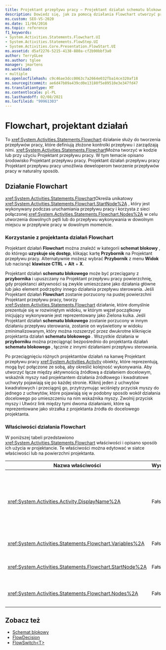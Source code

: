 ```yaml
---
title: Projektant przepływu pracy — Projektant działań schematu blokowego
description: Dowiedz się, jak za pomocą działania Flowchart utworzyć przepływy pracy, które definiują złożone kontrolki przepływu i zarządzają nimi.
ms.custom: SEO-VS-2020
ms.date: 11/04/2016
ms.topic: reference
f1_keywords:
- System.Activities.Statements.Flowchart.UI
- System.Activities.Statements.FlowStep.UI
- System.Activities.Core.Presentation.FlowStart.UI
ms.assetid: d5af2276-5215-4138-880a-cf2b90bbf3a0
author: TerryGLee
ms.author: tglee
manager: jmartens
ms.workload:
- multiple
ms.openlocfilehash: c9c46ae3dcc0063c7a2664e032fba14ce320af18
ms.sourcegitcommit: ae6d47b09a439cd0e13180f5e89510e3e347fd47
ms.translationtype: MT
ms.contentlocale: pl-PL
ms.lasthandoff: 02/08/2021
ms.locfileid: "99961303"
---
```

# <a name="flowchart-activity-designer"></a>Flowchart, projektant działań

To <xref:System.Activities.Statements.Flowchart> działanie służy do tworzenia przepływów pracy, które definiują złożone kontrolki przepływu i zarządzają nimi. <xref:System.Activities.Statements.Flowchart>Można tworzyć w kodzie lub przy użyciu Projektant przepływu pracy. W tym temacie opisano środowisko Projektant przepływu pracy. Projektant działań przepływu pracy Projektant przepływu pracy umożliwia deweloperom tworzenie przepływów pracy w naturalny sposób.

## <a name="the-flowchart-activity"></a>Działanie Flowchart

<xref:System.Activities.Statements.Flowchart>Określa unikatowy <xref:System.Activities.Statements.Flowchart.StartNode%2A> , który jest wykonywany podczas uruchamiania przepływu pracy i korzysta z sieci połączonej <xref:System.Activities.Statements.Flowchart.Nodes%2A> w celu utworzenia dowolnych pętli lub do przepływu wykonywania w dowolnym miejscu w przepływie pracy w dowolnym momencie.

### <a name="using-the-flowchart-activity-designer"></a>Korzystanie z projektanta działań Flowchart

Projektant działań **Flowchart** można znaleźć w kategorii **schemat blokowy** , do którego **uzyskuje się dostęp**, klikając kartę **Przybornik** na Projektant przepływu pracy. Alternatywnie możesz wybrać **Przybornik** z menu **Widok** lub nacisnąć **klawisze CTRL** + **Alt** + **X**.

Projektant działań **schematu blokowego** może być przeciągany z **przybornika** i upuszczany na Projektant przepływu pracy powierzchnię, gdy projektanci aktywności są zwykle umieszczane jako działania główne lub jako element podrzędny innego działania przepływu sterowania. Jeśli Projektant działań **Flowchart** zostanie porzucony na pustej powierzchni Projektant przepływu pracy, tworzy <xref:System.Activities.Statements.Flowchart> działanie, które domyślnie prezentuje się w rozwiniętym widoku, w którym węzeł początkowy inicjujący wykonywanie jest reprezentowany jako Zielona kulka. Jeśli Projektant działań **schematu blokowego** zostanie porzucony w innym działaniu przepływu sterowania, zostanie on wyświetlony w widoku zminimalizowanym, który można rozszerzyć przez dwukrotne kliknięcie projektanta działań **schematu blokowego** . Wszystkie działania w **przyborniku** można przeciągnąć bezpośrednio do projektanta działań **schematu blokowego** , łącznie z innymi działaniami przepływu sterowania.

Po przeciągnięciu różnych projektantów działań na kanwę Projektant przepływu pracy <xref:System.Activities.Activity> obiekty, które reprezentują, mogą być połączone ze sobą, aby określić kolejność wykonywania. Aby utworzyć łącze między aktywnością źródłową a działaniem docelowym, wskaźnik myszy nad projektantem działania źródłowego i kwadratowe uchwyty pojawiają się po każdej stronie. Kliknij jeden z uchwytów kwadratowych i przeciągnij go, przytrzymując wciśnięty przycisk myszy do jednego z uchwytów, które pojawiają się w podobny sposób wokół działania docelowego po umieszczeniu na nim wskaźnika myszy. Zwolnij przycisk myszy i Utwórz link między tymi dwoma działaniami, które są reprezentowane jako strzałka z projektanta źródła do docelowego projektanta.

### <a name="flowchart-activity-properties"></a>Właściwości działania Flowchart

W poniższej tabeli przedstawiono <xref:System.Activities.Statements.Flowchart> właściwości i opisano sposób ich użycia w projektancie. Te właściwości można edytować w siatce właściwości lub na powierzchni projektanta.

|Nazwa właściwości|Wymagany|Użycie|
|-|--------------|-|
|<xref:System.Activities.Activity.DisplayName%2A>|Fałsz|Określa nazwę wyświetlaną projektanta działań w nagłówku. Wartość domyślna to Flowchart. Wartość można edytować w oknie **Właściwości** lub bezpośrednio w nagłówku projektanta działań.<br /><br /> Chociaż <xref:System.Activities.Activity.DisplayName%2A> nie jest to ściśle wymagane, najlepszym rozwiązaniem jest użycie jednego z nich.|
|<xref:System.Activities.Statements.Flowchart.Variables%2A>|Fałsz|Kolekcja zmiennych, które są objęte zakresem, <xref:System.Activities.Statements.Flowchart> Aby udostępnić stan w ramach działań podrzędnych.|
|<xref:System.Activities.Statements.Flowchart.StartNode%2A>|Fałsz|<xref:System.Activities.Statements.FlowNode>Jest wykonywane po <xref:System.Activities.Statements.Flowchart> uruchomieniu.|
|<xref:System.Activities.Statements.Flowchart.Nodes%2A>|Fałsz|Zawiera kolekcję <xref:System.Activities.Statements.FlowNode> obiektów w obiekcie <xref:System.Activities.Statements.Flowchart> .|

## <a name="see-also"></a>Zobacz też

- [Schemat blokowy](../workflow-designer/flowchart-activity-designers.md)
- [FlowDecision](../workflow-designer/flowdecision-activity-designer.md)
- [FlowSwitch\<T>](../workflow-designer/flowswitch-t-activity-designer.md)
